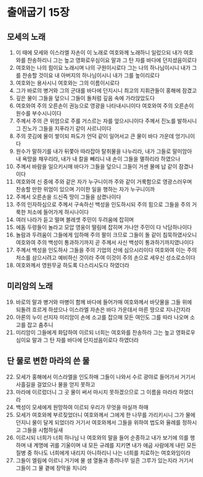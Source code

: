 # 출애굽기 15장

## 모세의 노래
1. 이 때에 모세와 이스라엘 자손이 이 노래로 여호와께 노래하니 일렀으되 내가 여호와를 찬송하리니 그는 높고 영화로우심이요 말과 그 탄 자를 바다에 던지셨음이로다
2. 여호와는 나의 힘이요 노래시며 나의 구원이시로다 그는 나의 하나님이시니 내가 그를 찬송할 것이요 내 아버지의 하나님이시니 내가 그를 높이리로다
3. 여호와는 용사시니 여호와는 그의 이름이시로다
4. 그가 바로의 병거와 그의 군대를 바다에 던지시니 최고의 지휘관들이 홍해에 잠겼고
5. 깊은 물이 그들을 덮으니 그들이 돌처럼 깊음 속에 가라앉았도다
6. 여호와여 주의 오른손이 권능으로 영광을 나타내시니이다 여호와여 주의 오른손이 원수를 부수시니이다
7. 주께서 주의 큰 위엄으로 주를 거스르는 자를 엎으시니이다 주께서 진노를 발하시니 그 진노가 그들을 지푸라기 같이 사르니이다
8. 주의 콧김에 물이 쌓이되 파도가 언덕 같이 일어서고 큰 물이 바다 가운데 엉기니이다
9. 원수가 말하기를 내가 뒤쫓아 따라잡아 탈취물을 나누리라, 내가 그들로 말미암아 내 욕망을 채우리라, 내가 내 칼을 빼리니 내 손이 그들을 멸하리라 하였으나
10. 주께서 바람을 일으키시매 바다가 그들을 덮으니 그들이 거센 물에 납 같이 잠겼나이다
11. 여호와여 신 중에 주와 같은 자가 누구니이까 주와 같이 거룩함으로 영광스러우며 찬송할 만한 위엄이 있으며 기이한 일을 행하는 자가 누구니이까
12. 주께서 오른손을 드신즉 땅이 그들을 삼켰나이다
13. 주의 인자하심으로 주께서 구속하신 백성을 인도하시되 주의 힘으로 그들을 주의 거룩한 처소에 들어가게 하시나이다
14. 여러 나라가 듣고 떨며 블레셋 주민이 두려움에 잡히며
15. 에돔 두령들이 놀라고 모압 영웅이 떨림에 잡히며 가나안 주민이 다 낙담하나이다
16. 놀람과 두려움이 그들에게 임하매 주의 팔이 크므로 그들이 돌 같이 침묵하였사오니 여호와여 주의 백성이 통과하기까지 곧 주께서 사신 백성이 통과하기까지였나이다
17. 주께서 백성을 인도하사 그들을 주의 기업의 산에 심으시리이다 여호와여 이는 주의 처소를 삼으시려고 예비하신 것이라 주여 이것이 주의 손으로 세우신 성소로소이다
18. 여호와께서 영원무궁 하도록 다스리시도다 하였더라

## 미리암의 노래
19. 바로의 말과 병거와 마병이 함께 바다에 들어가매 여호와께서 바닷물을 그들 위에 되돌려 흐르게 하셨으나 이스라엘 자손은 바다 가운데서 마른 땅으로 지나간지라
20. 아론의 누이 선지자 미리암이 손에 소고를 잡으매 모든 여인도 그를 따라 나오며 소고를 잡고 춤추니
21. 미리암이 그들에게 화답하여 이르되 너희는 여호와를 찬송하라 그는 높고 영화로우심이요 말과 그 탄 자를 바다에 던지셨음이로다 하였더라

## 단 물로 변한 마라의 쓴 물
22. 모세가 홍해에서 이스라엘을 인도하매 그들이 나와서 수르 광야로 들어가서 거기서 사흘길을 걸었으나 물을 얻지 못하고
23. 마라에 이르렀더니 그 곳 물이 써서 마시지 못하겠으므로 그 이름을 마라라 하였더라
24. 백성이 모세에게 원망하여 이르되 우리가 무엇을 마실까 하매
25. 모세가 여호와께 부르짖었더니 여호와께서 그에게 한 나무를 가리키시니 그가 물에 던지니 물이 달게 되었더라 거기서 여호와께서 그들을 위하여 법도와 율례를 정하시고 그들을 시험하실새
26. 이르시되 너희가 너희 하나님 나 여호와의 말을 들어 순종하고 내가 보기에 의를 행하며 내 계명에 귀를 기울이며 내 모든 규례를 지키면 내가 애굽 사람에게 내린 모든 질병 중 하나도 너희에게 내리지 아니하리니 나는 너희를 치료하는 여호와임이라
27. 그들이 엘림에 이르니 거기에 물 샘 열둘과 종려나무 일흔 그루가 있는지라 거기서 그들이 그 물 곁에 장막을 치니라